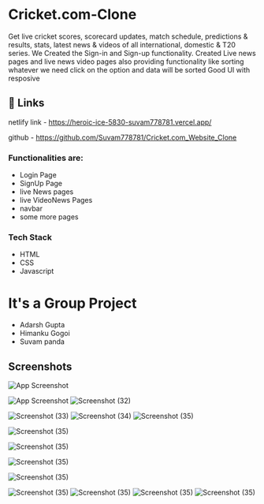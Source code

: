 
# Cricket.com-Clone

Get live cricket scores, scorecard updates, match schedule, predictions & results, stats, latest news & videos of all international, domestic & T20 series. We Created the Sign-in and Sign-up functionality.
Created Live news pages and live news video pages also providing functionality like sorting whatever we need click on the option and data will be sorted
Good UI with resposive



## 🔗 Links
netlify link - https://heroic-ice-5830-suvam778781.vercel.app/

github - https://github.com/Suvam778781/Cricket.com_Website_Clone



### Functionalities are:

* Login Page
* SignUp Page
* live News pages
* live VideoNews Pages
* navbar
* some more pages


### Tech Stack

* HTML
* CSS
* Javascript 

# It's a Group Project 

 * Adarsh Gupta
 * Himanku Gogoi
 * Suvam panda



## Screenshots

![App Screenshot](https://github.com/Adarsh-nihal/Github-image/blob/main/Cricket.Com/Screenshot%20(1035).png?raw=true)

![App Screenshot](https://github.com/Adarsh-nihal/Github-image/blob/main/Cricket.Com/Screenshot%20(1036).png?raw=true)
![Screenshot (32)](https://github.com/Adarsh-nihal/Github-image/blob/main/Cricket.Com/Screenshot%20(1037).png?raw=true)

![Screenshot (33)](https://github.com/Adarsh-nihal/Github-image/blob/main/Cricket.Com/Screenshot%20(1038).png?raw=true)
![Screenshot (34)](https://github.com/Adarsh-nihal/Github-image/blob/main/Cricket.Com/Screenshot%20(1039).png?raw=true)
![Screenshot (35)](https://github.com/Adarsh-nihal/Github-image/blob/main/Cricket.Com/Screenshot%20(1040).png?raw=true)

![Screenshot (35)](https://github.com/Adarsh-nihal/Github-image/blob/main/Cricket.Com/Screenshot%20(1041).png?raw=true)

![Screenshot (35)](https://github.com/Adarsh-nihal/Github-image/blob/main/Cricket.Com/Screenshot%20(1042).png?raw=true)

![Screenshot (35)](https://github.com/Adarsh-nihal/Github-image/blob/main/Cricket.Com/Screenshot%20(1043).png?raw=true)

![Screenshot (35)](https://github.com/Adarsh-nihal/Github-image/blob/main/Cricket.Com/Screenshot%20(1044).png?raw=true)

![Screenshot (35)](https://github.com/Adarsh-nihal/Github-image/blob/main/Cricket.Com/Screenshot%20(1045).png?raw=true)
![Screenshot (35)](https://github.com/Adarsh-nihal/Github-image/blob/main/Cricket.Com/Screenshot%20(1046).png?raw=true)
![Screenshot (35)](https://github.com/Adarsh-nihal/Github-image/blob/main/Cricket.Com/Screenshot%20(1047).png?raw=true)
![Screenshot (35)](https://github.com/Adarsh-nihal/Github-image/blob/main/Cricket.Com/Screenshot%20(1048).png?raw=true)







